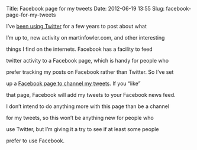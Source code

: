 Title: Facebook page for my tweets
Date: 2012-06-19 13:55
Slug: facebook-page-for-my-tweets

I’ve [been using Twitter](https://twitter.com/#!/martinfowler) for a few
years to post about what

I’m up to, new activity on martinfowler.com, and other interesting

things I find on the internets. Facebook has a facility to feed

twitter activity to a Facebook page, which is handy for people who

prefer tracking my posts on Facebook rather than Twitter. So I’ve set

up a [Facebook page to channel my
tweets](http://www.facebook.com/martinFowlerThoughtWorks). If you “like”

that page, Facebook will add my tweets to your Facebook news feed.

</p>

I don’t intend to do anything more with this page than be a channel

for my tweets, so this won’t be anything new for people who

use Twitter, but I’m giving it a try to see if at least some people

prefer to use Facebook.

</p>

